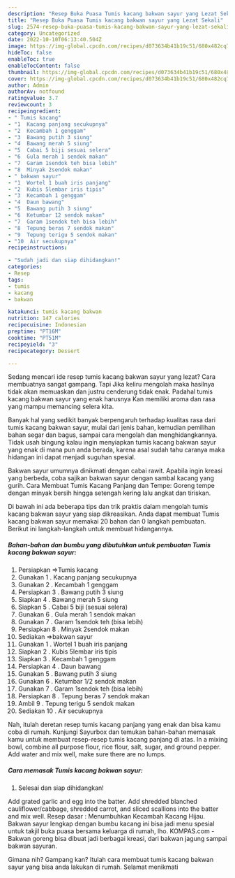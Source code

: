 ```yaml
---
description: "Resep Buka Puasa Tumis kacang bakwan sayur yang Lezat Sekali"
title: "Resep Buka Puasa Tumis kacang bakwan sayur yang Lezat Sekali"
slug: 2574-resep-buka-puasa-tumis-kacang-bakwan-sayur-yang-lezat-sekali
category: Uncategorized
date: 2022-10-10T06:13:40.504Z
image: https://img-global.cpcdn.com/recipes/d073634b41b19c51/680x482cq70/tumis-kacang-bakwan-sayur-foto-resep-utama.jpg
hideToc: false
enableToc: true
enableTocContent: false
thumbnail: https://img-global.cpcdn.com/recipes/d073634b41b19c51/680x482cq70/tumis-kacang-bakwan-sayur-foto-resep-utama.jpg
cover: https://img-global.cpcdn.com/recipes/d073634b41b19c51/680x482cq70/tumis-kacang-bakwan-sayur-foto-resep-utama.jpg
author: Admin
authorAv: notfound
ratingvalue: 3.7
reviewcount: 3
recipeingredient:
- " Tumis kacang"
- "1  Kacang panjang secukupnya"
- "2  Kecambah 1 genggam"
- "3  Bawang putih 3 siung"
- "4  Bawang merah 5 siung"
- "5  Cabai 5 biji sesuai selera"
- "6  Gula merah 1 sendok makan"
- "7  Garam 1sendok teh bisa lebih"
- "8  Minyak 2sendok makan"
- " bakwan sayur"
- "1  Wortel 1 buah iris panjang"
- "2  Kubis 5lembar iris tipis"
- "3  Kecambah 1 genggam"
- "4  Daun bawang"
- "5  Bawang putih 3 siung"
- "6  Ketumbar 12 sendok makan"
- "7  Garam 1sendok teh bisa lebih"
- "8  Tepung beras 7 sendok makan"
- "9  Tepung terigu 5 sendok makan"
- "10  Air secukupnya"
recipeinstructions:

- "Sudah jadi dan siap dihidangkan!"
categories:
- Resep
tags:
- tumis
- kacang
- bakwan

katakunci: tumis kacang bakwan 
nutrition: 147 calories
recipecuisine: Indonesian
preptime: "PT16M"
cooktime: "PT51M"
recipeyield: "3"
recipecategory: Dessert

---
```



Sedang mencari ide resep tumis kacang bakwan sayur yang lezat? Cara membuatnya sangat gampang. Tapi Jika keliru mengolah maka hasilnya tidak akan memuaskan dan justru cenderung tidak enak. Padahal tumis kacang bakwan sayur yang enak harusnya Kan memiliki aroma dan rasa yang mampu memancing selera kita.


Banyak hal yang sedikit banyak berpengaruh terhadap kualitas rasa dari tumis kacang bakwan sayur, mulai dari jenis bahan, kemudian pemilihan bahan segar dan bagus, sampai cara mengolah dan menghidangkannya. Tidak usah bingung kalau ingin menyiapkan tumis kacang bakwan sayur yang enak di mana pun anda berada, karena asal sudah tahu caranya maka hidangan ini dapat menjadi suguhan spesial.

Bakwan sayur umumnya dinikmati dengan cabai rawit. Apabila ingin kreasi yang berbeda, coba sajikan bakwan sayur dengan sambal kacang yang gurih. Cara Membuat Tumis Kacang Panjang dan Tempe: Goreng tempe dengan minyak bersih hingga setengah kering lalu angkat dan tiriskan.


Di bawah ini ada beberapa tips dan trik praktis dalam mengolah tumis kacang bakwan sayur yang siap dikreasikan. Anda dapat membuat Tumis kacang bakwan sayur memakai 20 bahan dan 0 langkah pembuatan. Berikut ini langkah-langkah untuk membuat hidangannya.

<!--inarticleads1-->

##### Bahan-bahan dan bumbu yang dibutuhkan untuk pembuatan Tumis kacang bakwan sayur:

1. Persiapkan  =&gt;Tumis kacang
1. Gunakan 1 . Kacang panjang secukupnya
1. Gunakan 2 . Kecambah 1 genggam
1. Persiapkan 3 . Bawang putih 3 siung
1. Siapkan 4 . Bawang merah 5 siung
1. Siapkan 5 . Cabai 5 biji (sesuai selera)
1. Gunakan 6 . Gula merah 1 sendok makan
1. Gunakan 7 . Garam 1sendok teh (bisa lebih)
1. Persiapkan 8 . Minyak 2sendok makan
1. Sediakan  =&gt;bakwan sayur
1. Gunakan 1 . Wortel 1 buah iris panjang
1. Siapkan 2 . Kubis 5lembar iris tipis
1. Siapkan 3 . Kecambah 1 genggam
1. Persiapkan 4 . Daun bawang
1. Gunakan 5 . Bawang putih 3 siung
1. Gunakan 6 . Ketumbar 1/2 sendok makan
1. Gunakan 7 . Garam 1sendok teh (bisa lebih)
1. Persiapkan 8 . Tepung beras 7 sendok makan
1. Ambil 9 . Tepung terigu 5 sendok makan
1. Sediakan 10 . Air secukupnya


Nah, itulah deretan resep tumis kacang panjang yang enak dan bisa kamu coba di rumah. Kunjungi Sayurbox dan temukan bahan-bahan memasak kamu untuk membuat resep-resep tumis kacang panjang di atas. In a mixing bowl, combine all purpose flour, rice flour, salt, sugar, and ground pepper. Add water and mix well, make sure there are no lumps. 

<!--inarticleads2-->

##### Cara memasak Tumis kacang bakwan sayur:


1. Selesai dan siap dihidangkan!

Add grated garlic and egg into the batter. Add shredded blanched cauliflower/cabbage, shredded carrot, and sliced scallions into the batter and mix well. Resep dasar : Menumbuhkan Kecambah Kacang Hijau. Bakwan sayur lengkap dengan bumbu kacang ini bisa jadi menu spesial untuk takjil buka puasa bersama keluarga di rumah, lho. KOMPAS.com - Bakwan goreng bisa dibuat jadi berbagai kreasi, dari bakwan jagung sampai bakwan sayuran. 

Gimana nih? Gampang kan? Itulah cara membuat tumis kacang bakwan sayur yang bisa anda lakukan di rumah. Selamat menikmati
